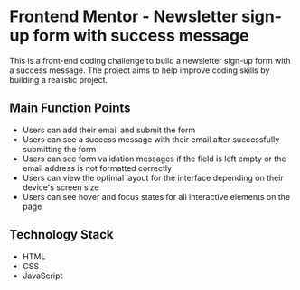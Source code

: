# Frontend Mentor - Newsletter sign-up form with success message

This is a front-end coding challenge to build a newsletter sign-up form with a success message. The project aims to help improve coding skills by building a realistic project.

## Main Function Points
- Users can add their email and submit the form
- Users can see a success message with their email after successfully submitting the form
- Users can see form validation messages if the field is left empty or the email address is not formatted correctly
- Users can view the optimal layout for the interface depending on their device's screen size
- Users can see hover and focus states for all interactive elements on the page

## Technology Stack
- HTML
- CSS
- JavaScript
